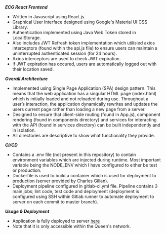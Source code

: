 _**ECG React Frontend**_
- Written in Javascript using React.js. 
- Graphical User Interface designed using Google's Material UI CSS Library.
- Authentication implemented using Java Web Token stored in LocalStorage. 
- Also includes JWT Refresh token implementation which utilisied axios interceptors (found within the api.js file) to ensure users can maintain a uninterrupted authenticated session (for 24 hours). 
- Axios interceptors are used to check JWT expiration. 
- If JWT expiration has occured, users are automatically logged out with their location saved. 

_**Overall Architecture**_
- Implemented using Single Page Application (SPA) design pattern. This means that the web application has a singular HTML page (index.html) which is initially loaded and not reloaded during use. Throughout a user’s interaction, the application dynamically rewrites and updates the users current page rather than loading a new page from a server.
- Designed to ensure that client-side routing (found in App.js), component rendering (found in components directory) and services for interacting with the API (found in services directory) can be built independently and in isolation.
- All directories are descriptive to show what functionality they provide. 

_**CI/CD**_
- Contains a .env file (not present in this repository) to contain environment variables which are injected during runtime. Most important variable being the NODE_ENV which I have configured to either be test or production. 
- Dockerfile is used to build a container which is used for deployment to production (server provided by Charles Gillan). 
- Deployment pipeline configured in gitlab-ci.yml file. Pipeline contains 3 main jobs; lint code, test code and deployment (deployment is configured using SSH within Gitlab runner to automate deployment to server on each commit to master branch).

_**Usage & Deployment**_
- Application is fully deployed to server [here](http://143.117.45.71:10003) 
- Note that it is only accessible within the Queen's network.
